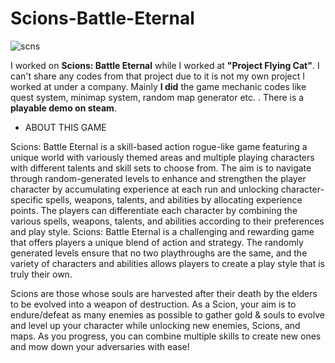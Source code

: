 # Scions-Battle-Eternal

![scns](https://github.com/Erces/Scions-Battle-Eternal/assets/51009171/94931f12-a715-4e30-b929-62d85f15e80a)

  I worked on **Scions: Battle Eternal** while I worked at **"Project Flying Cat"**. I can't share any codes from that project due to it is not my own project I worked at under a company. Mainly **I did** the game mechanic codes like quest system, minimap system, random map generator etc. . There is a **playable demo on steam**.

- ABOUT THIS GAME

Scions: Battle Eternal is a skill-based action rogue-like game featuring a unique world with variously themed areas and multiple playing characters with different talents and skill sets to choose from. The aim is to navigate through random-generated levels to enhance and strengthen the player character by accumulating experience at each run and unlocking character-specific spells, weapons, talents, and abilities by allocating experience points. The players can differentiate each character by combining the various spells, weapons, talents, and abilities according to their preferences and play style.
Scions: Battle Eternal is a challenging and rewarding game that offers players a unique blend of action and strategy. The randomly generated levels ensure that no two playthroughs are the same, and the variety of characters and abilities allows players to create a play style that is truly their own.

Scions are those whose souls are harvested after their death by the elders to be evolved into a weapon of destruction.
As a Scion, your aim is to endure/defeat as many enemies as possible to gather gold & souls to evolve and level up your character while unlocking new enemies, Scions, and maps. As you progress, you can combine multiple skills to create new ones and mow down your adversaries with ease!
